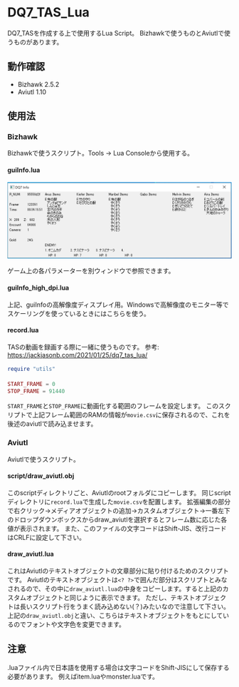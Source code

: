 # DQ7_TAS_Lua

DQ7_TASを作成する上で使用するLua Script。
Bizhawkで使うものとAviutlで使うものがあります。

## 動作確認

- Bizhawk 2.5.2
- Aviutl 1.10

## 使用法

### Bizhawk

Bizhawkで使うスクリプト。Tools -> Lua Consoleから使用する。

#### guiInfo.lua

![guiinfo](docs/img/guiinfo.png)

ゲーム上の各パラメーターを別ウィンドウで参照できます。

#### guiInfo_high_dpi.lua

上記、guiInfoの高解像度ディスプレイ用。Windowsで高解像度のモニター等でスケーリングを使っているときにはこちらを使う。
#### record.lua

TASの動画を録画する際に一緒に使うものです。
参考: <https://jackjasonb.com/2021/01/25/dq7_tas_lua/>

```lua
require "utils"

START_FRAME = 0
STOP_FRAME = 91440
```

`START_FRAME`と`STOP_FRAME`に動画化する範囲のフレームを設定します。
このスクリプトで上記フレーム範囲のRAMの情報が`movie.csv`に保存されるので、これを後述のaviutlで読み込ませます。

### Aviutl

Aviutlで使うスクリプト。

#### script/draw_aviutl.obj

このscriptディレクトリごと、Aviutlのrootフォルダにコピーします。
同じscriptディレクトリに`record.lua`で生成した`movie.csv`を配置します。
拡張編集の部分で右クリック->メディアオブジェクトの追加->カスタムオブジェクト->一番左下のドロップダウンボックスからdraw_aviutlを選択するとフレーム数に応じた各値が表示されます。
また、このファイルの文字コードはShift-JIS、改行コードはCRLFに設定して下さい。

#### draw_aviutl.lua

これはAviutlのテキストオブジェクトの文章部分に貼り付けるためのスクリプトです。
Aviutlのテキストオブジェクトは`<? ?>`で囲んだ部分はスクリプトとみなされるので、その中に`draw_aviutl.lua`の中身をコピーします。すると上記のカスタムオブジェクトと同じように表示できます。
ただし、テキストオブジェクトは長いスクリプト行をうまく読み込めない(？)みたいなので注意して下さい。
上記の`draw_aviutl.obj`と違い、こちらはテキストオブジェクトをもとにしているのでフォントや文字色を変更できます。

## 注意

.luaファイル内で日本語を使用する場合は文字コードをShift-JISにして保存する必要があります。
例えばitem.luaやmonster.luaです。
